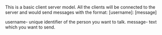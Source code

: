 This is a basic client server model.
All the clients will be connected to the server and would send messages with the format:
	[username]: [message]

username- unique identifier of the person you want to talk.
message- text which you want to send.
